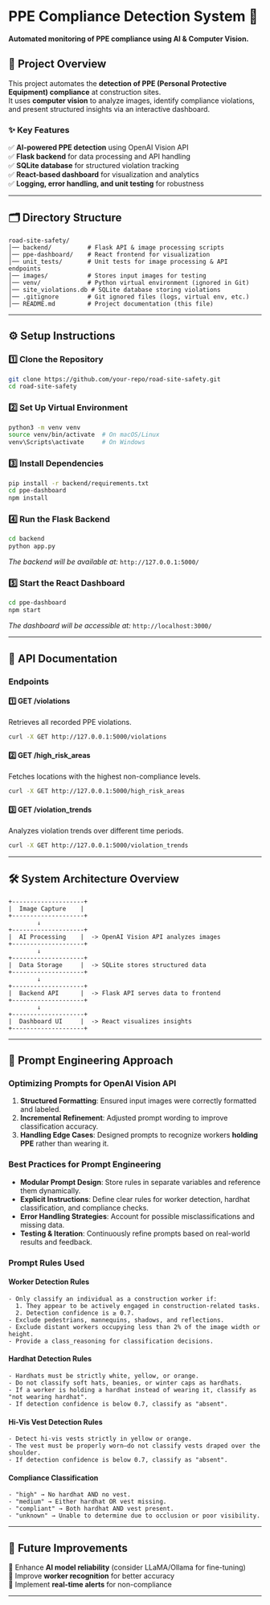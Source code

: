 # **PPE Compliance Detection System 🚧**  

**Automated monitoring of PPE compliance using AI & Computer Vision.**  

## **📌 Project Overview**  
This project automates the **detection of PPE (Personal Protective Equipment) compliance** at construction sites.  
It uses **computer vision** to analyze images, identify compliance violations, and present structured insights via an interactive dashboard.  

### **✨ Key Features**  
✅ **AI-powered PPE detection** using OpenAI Vision API  
✅ **Flask backend** for data processing and API handling  
✅ **SQLite database** for structured violation tracking  
✅ **React-based dashboard** for visualization and analytics  
✅ **Logging, error handling, and unit testing** for robustness  

---

## **🗂 Directory Structure**
```
road-site-safety/
│── backend/          # Flask API & image processing scripts
│── ppe-dashboard/    # React frontend for visualization
│── unit_tests/       # Unit tests for image processing & API endpoints
│── images/           # Stores input images for testing
│── venv/             # Python virtual environment (ignored in Git)
│── site_violations.db # SQLite database storing violations
│── .gitignore        # Git ignored files (logs, virtual env, etc.)
│── README.md         # Project documentation (this file)
```

---

## **⚙️ Setup Instructions**
### **1️⃣ Clone the Repository**
```bash
git clone https://github.com/your-repo/road-site-safety.git
cd road-site-safety
```

### **2️⃣ Set Up Virtual Environment**
```bash
python3 -m venv venv
source venv/bin/activate  # On macOS/Linux
venv\Scripts\activate     # On Windows
```

### **3️⃣ Install Dependencies**
```bash
pip install -r backend/requirements.txt
cd ppe-dashboard
npm install
```

### **4️⃣ Run the Flask Backend**
```bash
cd backend
python app.py
```
*The backend will be available at:* `http://127.0.0.1:5000/`

### **5️⃣ Start the React Dashboard**
```bash
cd ppe-dashboard
npm start
```
*The dashboard will be accessible at:* `http://localhost:3000/`

---

## **📡 API Documentation**
### **Endpoints**
#### **1️⃣ GET /violations**
Retrieves all recorded PPE violations.
```bash
curl -X GET http://127.0.0.1:5000/violations
```
#### **2️⃣ GET /high_risk_areas**
Fetches locations with the highest non-compliance levels.
```bash
curl -X GET http://127.0.0.1:5000/high_risk_areas
```
#### **3️⃣ GET /violation_trends**
Analyzes violation trends over different time periods.
```bash
curl -X GET http://127.0.0.1:5000/violation_trends
```

---

## **🛠️ System Architecture Overview**
```
+--------------------+
|  Image Capture    |
+--------------------+
        ↓
+--------------------+
|  AI Processing    |  -> OpenAI Vision API analyzes images
+--------------------+
        ↓
+--------------------+
|  Data Storage     |  -> SQLite stores structured data
+--------------------+
        ↓
+--------------------+
|  Backend API      |  -> Flask API serves data to frontend
+--------------------+
        ↓
+--------------------+
|  Dashboard UI     |  -> React visualizes insights
+--------------------+
```

---

## **🎯 Prompt Engineering Approach**
### **Optimizing Prompts for OpenAI Vision API**
1. **Structured Formatting**: Ensured input images were correctly formatted and labeled.
2. **Incremental Refinement**: Adjusted prompt wording to improve classification accuracy.
3. **Handling Edge Cases**: Designed prompts to recognize workers **holding PPE** rather than wearing it.

### **Best Practices for Prompt Engineering**
- **Modular Prompt Design**: Store rules in separate variables and reference them dynamically.
- **Explicit Instructions**: Define clear rules for worker detection, hardhat classification, and compliance checks.
- **Error Handling Strategies**: Account for possible misclassifications and missing data.
- **Testing & Iteration**: Continuously refine prompts based on real-world results and feedback.

### **Prompt Rules Used**
#### **Worker Detection Rules**
```
- Only classify an individual as a construction worker if:
  1. They appear to be actively engaged in construction-related tasks.
  2. Detection confidence is ≥ 0.7.
- Exclude pedestrians, mannequins, shadows, and reflections.
- Exclude distant workers occupying less than 2% of the image width or height.
- Provide a class_reasoning for classification decisions.
```

#### **Hardhat Detection Rules**
```
- Hardhats must be strictly white, yellow, or orange.
- Do not classify soft hats, beanies, or winter caps as hardhats.
- If a worker is holding a hardhat instead of wearing it, classify as "not wearing hardhat".
- If detection confidence is below 0.7, classify as "absent".
```

#### **Hi-Vis Vest Detection Rules**
```
- Detect hi-vis vests strictly in yellow or orange.
- The vest must be properly worn—do not classify vests draped over the shoulder.
- If detection confidence is below 0.7, classify as "absent".
```

#### **Compliance Classification**
```
- "high" → No hardhat AND no vest.
- "medium" → Either hardhat OR vest missing.
- "compliant" → Both hardhat AND vest present.
- "unknown" → Unable to determine due to occlusion or poor visibility.
```

---

## **📌 Future Improvements**
🔹 Enhance **AI model reliability** (consider LLaMA/Ollama for fine-tuning)  
🔹 Improve **worker recognition** for better accuracy  
🔹 Implement **real-time alerts** for non-compliance  

---


